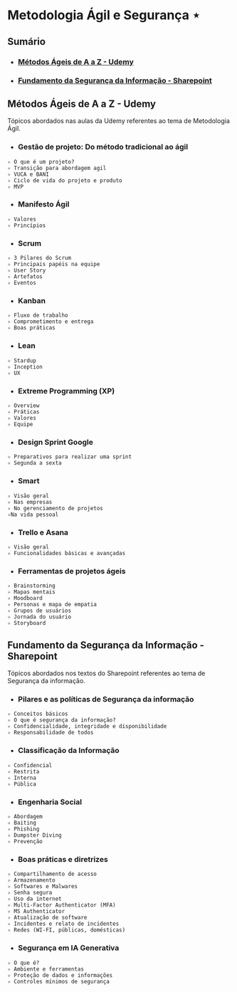 # Metodologia Ágil e Segurança ⋆
## Sumário
- ### [Métodos Ágeis de A a Z - Udemy]()
- ### [Fundamento da Segurança da Informação - Sharepoint]()


## Métodos Ágeis de A a Z - Udemy
Tópicos abordados nas aulas da Udemy referentes ao tema de Metodologia Ágil.
- ### Gestão de projeto: Do método tradicional ao ágil
```
✧ O que é um projeto?
✧ Transição para abordagem agil
✧ VUCA e BANI
✧ Ciclo de vida do projeto e produto
✧ MVP
```

- ### Manifesto Ágil
```
✧ Valores
✧ Princípios
```

- ### Scrum
```
✧ 3 Pilares do Scrum
✧ Principais papéis na equipe
✧ User Story
✧ Artefatos
✧ Eventos
```

- ### Kanban
```
✧ Fluxo de trabalho
✧ Comprometimento e entrega
✧ Boas práticas
```

- ### Lean
```
✧ Stardup
✧ Inception
✧ UX
```

- ### Extreme Programming (XP)
```
✧ Overview
✧ Práticas
✧ Valores
✧ Equipe
```

- ### Design Sprint Google
```
✧ Preparativos para realizar uma sprint
✧ Segunda a sexta
```

- ### Smart
```
✧ Visão geral
✧ Nas empresas
✧ No gerenciamento de projetos
✧Na vida pessoal
```

- ### Trello e Asana
```
✧ Visão geral
✧ Funcionalidades básicas e avançadas
```

- ### Ferramentas de projetos ágeis
```
✧ Brainstorming
✧ Mapas mentais
✧ Moodboard
✧ Personas e mapa de empatia
✧ Grupos de usuários
✧ Jornada do usuário
✧ Storyboard
```

## Fundamento da Segurança da Informação - Sharepoint
Tópicos abordados nos textos do Sharepoint referentes ao tema de Segurança da informação.

- ### Pilares e as políticas de Segurança da informação
```
✧ Conceitos básicos
✧ O que é segurança da informação?
✧ Confidencialidade, integridade e disponibilidade 
✧ Responsabilidade de todos
```

- ### Classificação da Informação
```
✧ Confidencial
✧ Restrita
✧ Interna
✧ Pública
```

- ### Engenharia Social
```
✧ Abordagem
✧ Baiting
✧ Phishing
✧ Dumpster Diving
✧ Prevenção
```

- ### Boas práticas e diretrizes
```
✧ Compartilhamento de acesso
✧ Armazenamento
✧ Softwares e Malwares
✧ Senha segura
✧ Uso da internet
✧ Multi-Factor Authenticator (MFA)
✧ MS Authenticator
✧ Atualização de software
✧ Incidentes e relato de incidentes
✧ Redes (WI-FI, públicas, domésticas)
```

- ### Segurança em IA Generativa
```
✧ O que é?
✧ Ambiente e ferramentas
✧ Proteção de dados e informações
✧ Controles mínimos de segurança
```
